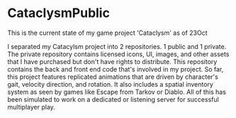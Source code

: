 # CataclysmPublic
This is the current state of my game project 'Cataclysm' as of 23Oct

I separated my Catacylsm project into 2 repositories. 1 public and 1 private. The private repository contains licensed icons, UI, images, and other assets
that I have purchased but don't have rights to distribute. This repository contains the back and front end code that's involved in my project. 
So far, this project features replicated animations that are driven by character's gait, velocity direction, and rotation. It also includes a spatial inventory system
as seen by games like Escape from Tarkov or Diablo. All of this has been simulated to work on a dedicated or listening server for successful multiplayer play. 
